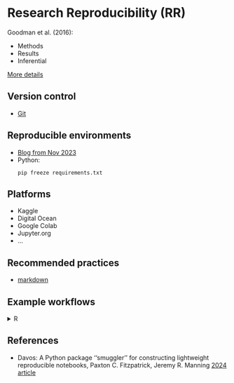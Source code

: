 # Research Reproducibility (RR)

Goodman et al. (2016):
- Methods
- Results
- Inferential

[More details](theory.md)

## Version control
- [Git](../git)

## Reproducible environments

- [Blog from Nov 2023](https://occasionaldivergences.com/posts/rep-env/)
- Python:
  ```
  pip freeze requirements.txt
  ```

## Platforms
- Kaggle
- Digital Ocean
- Google Colab
- Jupyter.org
- ...


## Recommended practices
- [markdown](https://www.markdownguide.org/basic-syntax/)

## Example workflows
<details>
<summary>R</summary>

  ```
  # Makefile (target: required_files)
  
  manuscript.pdf: manuscript.Rmd simulated_data.csv 
  
  Rscript -e 'rmarkdown::render("manuscript.Rmd")' 
  
  simulated_data.csv: simulate.R
  
  Rscript -e 'source("simulate.R")' 
  ```
Source: [MDPI 2020](https://mdpi-res.com/psych/psych-03-00053/article_deploy/psych-03-00053.pdf)

</details>


## References
- Davos: A Python package ‘‘smuggler’’ for constructing lightweight reproducible notebooks, Paxton C. Fitzpatrick, Jeremy R. Manning [2024 article](https://doi.org/10.1016/j.softx.2023.101614)
